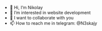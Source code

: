 - 👋 Hi, I’m Nikolay
- 👀 I’m interested in website development
- 💞️ I want to collaborate with you
- 📫 How to reach me in telegram: @N3skajy
